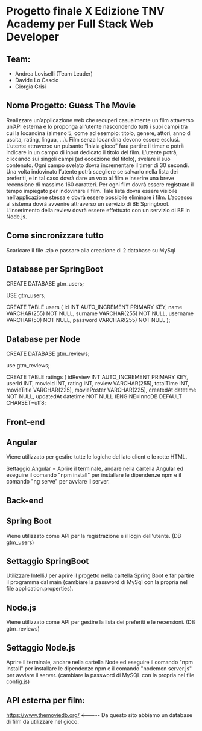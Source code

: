 # Progetto finale X Edizione TNV Academy per Full Stack Web Developer

## Team:
          
* Andrea Loviselli (Team Leader)
* Davide Lo Cascio
* Giorgia Grisi

## Nome Progetto: Guess The Movie

Realizzare un’applicazione web che recuperi casualmente un film attaverso un’API esterna e lo proponga
all’utente nascondendo tutti i suoi campi tra cui la locandina (almeno 5, come ad esempio: titolo, genere,
attori, anno di uscita, rating, lingua, …). Film senza locandina devono essere esclusi.
L’utente attraverso un pulsante “Inizia gioco” farà partire il timer e potrà indicare in un campo di input
dedicato il titolo del film. L’utente potrà, cliccando sui singoli campi (ad eccezione del titolo), svelare il suo
contenuto. Ogni campo svelato dovrà incrementare il timer di 30 secondi.
Una volta indovinato l’utente potrà scegliere se salvarlo nella lista dei preferiti, e in tal caso dovrà dare un
voto al film e inserire una breve recensione di massimo 160 caratteri. Per ogni film dovrà essere registrato il
tempo impiegato per indovinare il film. Tale lista dovrà essere visibile nell’applicazione stessa e dovrà essere
possibile eliminare i film.
L’accesso al sistema dovrà avvenire attraverso un servizio di BE Springboot.
L’inserimento della review dovrà essere effettuato con un servizio di BE in Node.js.

## Come sincronizzare tutto

Scaricare il file .zip e passare alla creazione di 2 database su MySql

## Database per SpringBoot

CREATE DATABASE gtm_users;

USE gtm_users;

CREATE TABLE users (
  id INT AUTO_INCREMENT PRIMARY KEY,
  name VARCHAR(255) NOT NULL,
  surname VARCHAR(255) NOT NULL,
  username VARCHAR(50) NOT NULL,
  password VARCHAR(255) NOT NULL
);

## Database per Node

CREATE DATABASE gtm_reviews;

use gtm_reviews;

CREATE TABLE ratings (
  idReview INT AUTO_INCREMENT PRIMARY KEY,
  userId INT,
  movieId INT,
  rating INT,
  review VARCHAR(255),
  totalTime INT,
  movieTitle VARCHAR(225),
  moviePoster VARCHAR(225),
  createdAt datetime NOT NULL,
  updatedAt datetime NOT NULL
)ENGINE=InnoDB DEFAULT CHARSET=utf8;

## Front-end

## Angular
Viene utilizzato per gestire tutte le logiche del lato client e le rotte HTML.

Settaggio Angular = Aprire il terminale, andare nella cartella Angular ed eseguire il comando "npm install" per installare le dipendenze npm e il comando "ng serve" per avviare il server.

## Back-end

## Spring Boot
Viene utilizzato come API per la registrazione e il login dell'utente. (DB gtm_users)

## Settaggio SpringBoot
Utilizzare IntelliJ per aprire il progetto nella cartella Spring Boot e far partire il programma dal main (cambiare la password di MySql con la propria nel file application.properties).

## Node.js
Viene utilizzato come API per gestire la lista dei preferiti e le recensioni. (DB gtm_reviews)

## Settaggio Node.js
Aprire il terminale, andare nella cartella Node ed eseguire il comando "npm install" per installare le dipendenze npm e il comando "nodemon server.js" per avviare il server. (cambiare la password di MySQL con la propria nel file config.js)

## API esterna per film:
https://www.themoviedb.org/ <----- Da questo sito abbiamo un database di film da utilizzare nel gioco.


